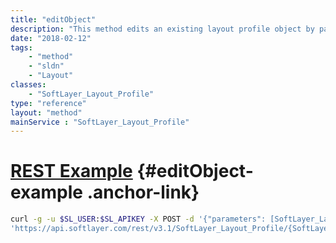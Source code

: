 ```yaml
---
title: "editObject"
description: "This method edits an existing layout profile object by passing in a modified instance of the object. "
date: "2018-02-12"
tags:
    - "method"
    - "sldn"
    - "Layout"
classes:
    - "SoftLayer_Layout_Profile"
type: "reference"
layout: "method"
mainService : "SoftLayer_Layout_Profile"
---
```


# [REST Example](#editObject-example) <a href="/article/rest/"><i class="fas fa-question"></i></a> {#editObject-example .anchor-link} 
```bash
curl -g -u $SL_USER:$SL_APIKEY -X POST -d '{"parameters": [SoftLayer_Layout_Profile]}' \
'https://api.softlayer.com/rest/v3.1/SoftLayer_Layout_Profile/{SoftLayer_Layout_ProfileID}/editObject'
```
